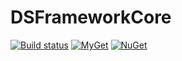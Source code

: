 # DSFrameworkCore
[![Build status](https://ci.appveyor.com/api/projects/status/92u846t2iqkjm3y8?svg=true)](https://ci.appveyor.com/project/densidenko/dsframeworkcore) [![MyGet](https://img.shields.io/myget/dsframeworkcore/vpre/DSFramework.svg?label=myget)](https://www.myget.org/gallery/dsframeworkcore) [![NuGet](https://img.shields.io/nuget/v/DSFramework.svg)](https://www.nuget.org/packages?q=dsframework)
